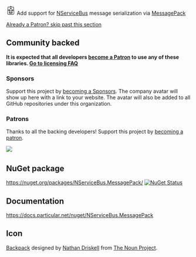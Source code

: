 <img src="/src/icon.png" height="25px"> Add support for [NServiceBus](https://docs.particular.net/nservicebus/) message serialization via [MessagePack](https://github.com/neuecc/MessagePack-CSharp/)

<!--- StartOpenCollectiveBackers -->

[Already a Patron? skip past this section](#endofbacking)


## Community backed

**It is expected that all developers [become a Patron](https://opencollective.com/nservicebusextensions/order/6976) to use any of these libraries. [Go to licensing FAQ](https://github.com/NServiceBusExtensions/Home/blob/master/readme.md#licensingpatron-faq)**


### Sponsors

Support this project by [becoming a Sponsors](https://opencollective.com/nservicebusextensions/order/6972). The company avatar will show up here with a link to your website. The avatar will also be added to all GitHub repositories under this organization.


### Patrons

Thanks to all the backing developers! Support this project by [becoming a patron](https://opencollective.com/nservicebusextensions/order/6976).

<img src="https://opencollective.com/nservicebusextensions/tiers/patron.svg?width=890&avatarHeight=60&button=false">

<!--- EndOpenCollectiveBackers -->
<a href="#" id="endofbacking"></a>

## NuGet package

https://nuget.org/packages/NServiceBus.MessagePack/ [![NuGet Status](https://img.shields.io/nuget/v/NServiceBus.MessagePack.svg)](https://www.nuget.org/packages/NServiceBus.MessagePack/)


## Documentation

https://docs.particular.net/nuget/NServiceBus.MessagePack


## Icon

[Backpack](https://thenounproject.com/term/backpack/75402/) designed by [Nathan Driskell](https://thenounproject.com/driskell/) from [The Noun Project](https://thenounproject.com).